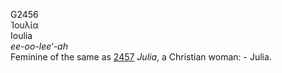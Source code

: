 <body>
  <p>G2456<br>  Ἰουλία  <br> Ioulia  <br><i>ee-oo-lee‘-ah </i><br>Feminine of the same as <a href="g2457.htm">2457</a>  <i>Julia</i>, a Christian woman: - Julia.<br></p>
 </body>